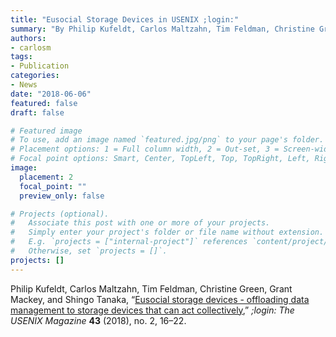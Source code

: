 ```yaml
---
title: "Eusocial Storage Devices in USENIX ;login:"
summary: "By Philip Kufeldt, Carlos Maltzahn, Tim Feldman, Christine Green, Grant Mackey, and Shingo Tanaka."
authors:
- carlosm
tags:
- Publication
categories:
- News
date: "2018-06-06"
featured: false
draft: false

# Featured image
# To use, add an image named `featured.jpg/png` to your page's folder.
# Placement options: 1 = Full column width, 2 = Out-set, 3 = Screen-width
# Focal point options: Smart, Center, TopLeft, Top, TopRight, Left, Right, BottomLeft, Bottom, BottomRight
image:
  placement: 2
  focal_point: ""
  preview_only: false

# Projects (optional).
#   Associate this post with one or more of your projects.
#   Simply enter your project's folder or file name without extension.
#   E.g. `projects = ["internal-project"]` references `content/project/deep-learning/index.md`.
#   Otherwise, set `projects = []`.
projects: []
---
```

Philip Kufeldt, Carlos Maltzahn, Tim Feldman, Christine Green, Grant Mackey, and Shingo Tanaka, “[Eusocial storage devices - offloading data management to storage devices that can act collectively](https://drive.google.com/file/d/1WzEZr0Xzn0c7ke3Mpt8mqa1J_tEU58-D/view?usp=sharing),” *;login: The USENIX Magazine* **43** (2018), no. 2, 16–22.
